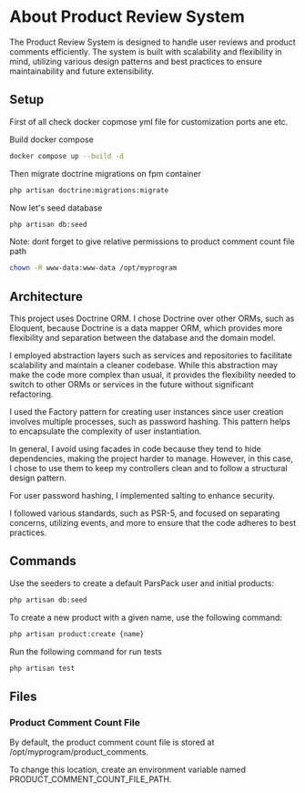# About Product Review System

The Product Review System is designed to handle user reviews and product comments efficiently. The system is built with scalability and flexibility in mind, utilizing various design patterns and best practices to ensure maintainability and future extensibility.

## Setup

First of all check docker copmose yml file for customization ports ane etc.

Build docker compose

```bash
docker compose up --build -d
```

Then migrate doctrine migrations on fpm container

```bash
php artisan doctrine:migrations:migrate
```

Now let's seed database

```bash
php artisan db:seed
```

Note: dont forget to give relative permissions to product comment count file path

```bash
chown -R www-data:www-data /opt/myprogram
```

## Architecture

This project uses Doctrine ORM. I chose Doctrine over other ORMs, such as Eloquent, because Doctrine is a data mapper ORM, which provides more flexibility and separation between the database and the domain model.

I employed abstraction layers such as services and repositories to facilitate scalability and maintain a cleaner codebase. While this abstraction may make the code more complex than usual, it provides the flexibility needed to switch to other ORMs or services in the future without significant refactoring.

I used the Factory pattern for creating user instances since user creation involves multiple processes, such as password hashing. This pattern helps to encapsulate the complexity of user instantiation.

In general, I avoid using facades in code because they tend to hide dependencies, making the project harder to manage. However, in this case, I chose to use them to keep my controllers clean and to follow a structural design pattern.

For user password hashing, I implemented salting to enhance security.

I followed various standards, such as PSR-5, and focused on separating concerns, utilizing events, and more to ensure that the code adheres to best practices.

## Commands

Use the seeders to create a default ParsPack user and initial products:

```bash
php artisan db:seed
```

To create a new product with a given name, use the following command:

```bash
php artisan product:create {name}
```

Run the following command for run tests

```bash
php artisan test
```

## Files

### Product Comment Count File

By default, the product comment count file is stored at /opt/myprogram/product_comments.

To change this location, create an environment variable named PRODUCT_COMMENT_COUNT_FILE_PATH.
